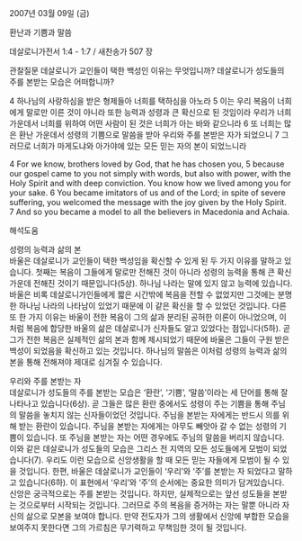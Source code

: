 2007년 03월 09일 (금)

환난과 기쁨과 말씀



데살로니가전서 1:4 - 1:7 / 새찬송가 507 장


관찰질문
데살로니가 교인들이 택한 백성인 이유는 무엇입니까?
데살로니가 성도들의 주를 본받는 모습은 어떠합니까? 

4 하나님의 사랑하심을 받은 형제들아 너희를 택하심을 아노라 5 이는 우리 복음이 너희에게 말로만 이른 것이 아니라 또한 능력과 성령과 큰 확신으로 된 것임이라 우리가 너희 가운데서 너희를 위하여 어떤 사람이 된 것은 너희가 아는 바와 같으니라 6 또 너희는 많은 환난 가운데서 성령의 기쁨으로 말씀을 받아 우리와 주를 본받은 자가 되었으니 7 그러므로 너희가 마게도냐와 아가야에 있는 모든 믿는 자의 본이 되었느니라 

4 For we know, brothers loved by God, that he has chosen you, 5 because our gospel came to you not simply with words, but also with power, with the Holy  Spirit and with deep conviction. You know how we lived among you for your sake. 6 You became imitators of us and of the Lord; in spite of severe suffering, you welcomed the message with the joy given by the Holy Spirit. 7 And so you became a model to all the believers in Macedonia and Achaia.

해석도움





성령의 능력과 삶의 본  
바울은 데살로니가 교인들이 택한 백성임을 확신할 수 있게 된 두 가지 이유를 말하고 있습니다. 첫째는 복음이 그들에게 말로만 전해진 것이 아니라 성령의 능력을 통해 큰 확신 가운데 전해진 것이기 때문입니다(5상). 하나님 나라는 말에 있지 않고 능력에 있습니다. 바울은 비록 데살로니가인들에게 짧은 시간밖에 복음을 전할 수 없었지만 그것에는 분명한 하나님 나라의 나타남이 있었기 때문에 이 같은 확신을 할 수 있었던 것입니다. 다른 또 한 가지 이유는 바울이 전한 복음이 그의 삶과 분리된 공허한 이론이 아니었으며, 이처럼 복음에 합당한 바울의 삶은 데살로니가 신자들도 알고 있었다는 점입니다(5하). 곧 그가 전한 복음은 실제적인 삶의 본과 함께 제시되었기 때문에 바울은 그들이 구원 받은 백성이 되었음을 확신하고 있는 것입니다. 하나님의 말씀은 이처럼 성령의 능력과 삶의 본을 통해 전해져야 제대로 심겨질 수 있습니다. 

우리와 주를 본받는 자  
데살로니가 성도들의 주를 본받는 모습은 ‘환란’, ‘기쁨’, ‘말씀’이라는 세 단어를 통해 잘 나타나고 있습니다(6상). 곧 그들은 많은 환란 중에서도 성령이 주는 기쁨을 통해 주님의 말씀을 놓치지 않는 신자들이었던 것입니다. 주님을 본받는 자에게는 반드시 의를 위해 받는 환란이 있습니다. 주님을 본받는 자에게는 아무도 빼앗아 갈 수 없는 성령의 기쁨이 있습니다. 또 주님을 본받는 자는 어떤 경우에도 주님의 말씀을 버리지 않습니다. 이와 같은 데살로니가 성도들의 모습은 그리스 전 지역의 모든 성도들에게 모범이 되었습니다(7). 우리도 이런 모습으로 신앙생활을 할 때 모든 믿는 자들에게 모범이 될 수 있을 것입니다. 한편, 바울은 데살로니가 교인들이 ‘우리’와 ‘주’를 본받는 자 되었다고 말하고 있습니다(6하). 이 표현에서 ‘우리’와 ‘주’의 순서에는 중요한 의미가 담겨있습니다. 신앙은 궁극적으로는 주를 본받는 것입니다. 하지만, 실제적으로는 앞선 성도들을 본받는 것으로부터 시작되는 것입니다. 그러므로 주의 복음을 증거하는 자는 말뿐 아니라 자신의 삶으로 모본을 보여야 합니다. 만약 전도자가 그의 생활에서 신앙에 부합한 모습을 보여주지 못한다면 그의 가르침은 무기력하고 무책임한 것이 될 것입니다.
